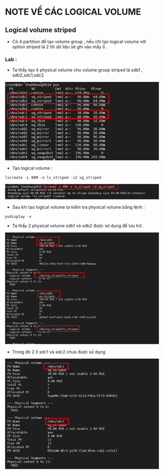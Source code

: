 # NOTE VỀ CÁC LOGICAL VOLUME 

## Logical volume striped 
- Có 4 partition để tạo volume group , nếu chỉ tạo logical volume với option striped là 2 thì dữ liệu sẽ ghi vào mấy ổ .
### Lab :  
- Ta thấy tạo 4 physical volume cho volume group striped là sdb1 , sdb2,sdc1,sdc2

<img src="../img/Note_logical_volume_1.1.png">

 - Tạo logical volume : 
 ```
 lvcreate -L 60M -n lv_striped -i2 vg_striped
 ```  

 <img src="../img/Note_logical_volume_1.4.png">

- Sau khi tạo logical volume  ta kiểm tra physical volume bằng lệnh :
```
pvdisplay -v
```  
- Ta thấy 2 physical volume sdb1 và sdb2 được sử dụng để lưu trữ .

<img src="../img/Note_logical_volume_1.2.png">

- Trong đó 2 ổ sdc1 và sdc2 chưa được sử dụng

<img src="../img/Note_logical_volume_1.3.png">
